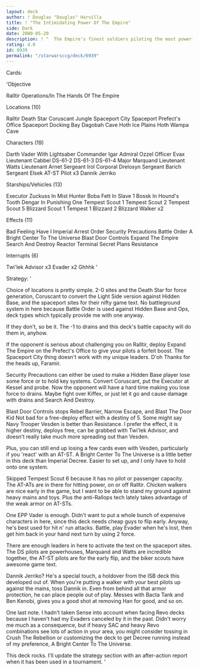 ```yaml
---
layout: deck
author: ! Douglas "Douglas" Harvilla
title: ! "The Intimidating Power Of The Empire"
side: Dark
date: 2000-05-20
description: ! "  The Empire's finest soldiers piloting the most powerful war machines in the galaxy.	So much for the insignificant Rebellion."
rating: 4.0
id: 6939
permalink: "/starwarsccg/deck/6939"
---
```

Cards: 

'Objective

Ralltir Operations/In The Hands Of The Empire

Locations (10)

Ralltir
Death Star
Coruscant
Jungle
 Spaceport City
 Spaceport Prefect's Office
 Spaceport Docking Bay
Dagobah Cave
Hoth Ice Plains
Hoth Wampa Cave

Characters (19)

Darth Vader With Lightsaber
Commander Igar
Admiral Ozzel
Officer Evax
Lieutenant Cabbel
DS-61-2
DS-61-3
DS-61-4
Major Marquand
Lieutenant Watts
Lieutenant Arnet
Sergeant Irol
Corporal Drelosyn
Sergeant Barich
Sergeant Elsek
AT-ST Pilot x3
Dannik Jerriko

Starships/Vehicles (13)

Executor
Zuckuss In Mist Hunter
Boba Fett In Slave 1
Bossk In Hound's Tooth
Dengar In Punishing One
Tempest Scout 1
Tempest Scout 2
Tempest Scout 5
Blizzard Scout 1
Tempest 1
Blizzard 2
Blizzard Walker x2

Effects (11)

Bad Feeling Have I
Imperial Arrest Order
Security Precautions
Battle Order
A Bright Center To The Universe
Blast Door Controls
Expand The Empire
Search And Destroy
Reactor Terminal
Secret Plans
Resistance

Interrupts (6)

Twi'lek Advisor x3
Evader x2
Ghhhk
'

Strategy: '

  Choice of locations is pretty simple.  2-0 sites and the Death Star for force generation, Coruscant to convert the Light Side version against Hidden Base, and the spaceport sites for their nifty game text.  No battleground system in here because Battle Order is used against Hidden Base and Ops, deck types which typically provide me with one anyway.

  If they don't, so be it.  The -1 to drains and this deck's battle capacity will do them in, anyhow.

  If the opponent is serious about challenging you on Ralltir, deploy Expand The Empire on the Prefect's Office to give your pilots a forfeit boost.  The Spaceport City thing doesn't work with my unique leaders.  D'oh  Thanks for the heads up, Faramir.

  Security Precautions can either be used to make a Hidden Base player lose some force or to hold key systems.	Convert Coruscant, put the Executor at Kessel and probe.  Now the opponent will have a hard time making you lose force to drains.  Maybe fight over Kiffex, or just let it go and cause damage with drains and Search And Destroy.

  Blast Door Controls stops Rebel Barrier, Narrow Escape, and Blast The Door Kid  Not bad for a free-deploy effect with a destiny of 5.  Some might say Navy Trooper Vesden is better than Resistance.  I prefer the effect, it is higher destiny, deploys free, can be grabbed with Twi'lek Advisor, and doesn't really take much more spreading out than Vesden.

  Plus, you can still end up losing a few cards even with Vesden, particularly if you 'react' with an AT-ST.	A Bright Center To The Universe is a little better in this deck than Imperial Decree.  Easier to set up, and I only have to hold onto one system.

  Skipped Tempest Scout 6 because it has no pilot or passenger capacity.  The AT-ATs are in there for hitting power, on or off Ralltir.  Chicken walkers are nice early in the game, but I want to be able to stand my ground against heavy mains and toys.  Plus the anti-Rallops tech lately takes advantage of the weak armor on AT-STs.

  One EPP Vader is enough.  Didn't want to put a whole bunch of expensive characters in here, since this deck needs cheap guys to flip early.	Anyway, he's best used for hit n' run attacks.  Battle, play Evader when he's lost, then get him back in your hand next turn by using 2 force.

  There are enough leaders in here to activate the text on the spaceport sites.  The DS pilots are powerhouses, Marquand and Watts are incredible together, the AT-ST pilots are for the early flip, and the biker scouts have awesome game text.

  Dannik Jerriko?  He's a special touch, a holdover from the ISB deck this developed out of.  When you're putting a walker with your best pilots up against the mains, toss Dannik in.  Even from behind all that armor protection, he can place people out of play.	Messes with Bacta Tank and Ben Kenobi, gives you a good shot at removing Han for good, and so on.

  One last note.  I hadn't taken Sense into account when facing Revo decks because I haven't had my Evaders canceled by it in the past.  Didn't worry me much as a consequence, but if heavy SAC and heavy Revo combinations see lots of action in your area, you might consider tossing in Crush The Rebellion or customizing the deck to get Decree running instead of my preference, A Bright Center To The Universe.

  This deck rocks.  I'll update the strategy section with an after-action report when it has been used in a tournament.      '

